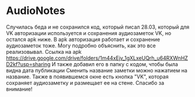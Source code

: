 # AudioNotes
Случилась беда и не сохранился код, который писал 28.03, который для VK авторизации используется и сохранения аудиозаметок VK, 
но остался apk ниже. В apk авторизация работает и сохранение аудиозаметок тоже. Могу подробно объяснить, как это все реализовывал.
Ссылка на apk
https://drive.google.com/drive/folders/1m44xEjv_1gXLxeUQrh_u64RXWnHZD2kf?usp=sharing
И также добавил его в папку с кодом, чтобы была видна дата публикации
Сменить название заметки можно нажатием на название.
Также в появившемся окне есть кнопка "VK",
которая сохраняет аудиозаметку и размещает ее на стене.
Спасибо за внимание!
